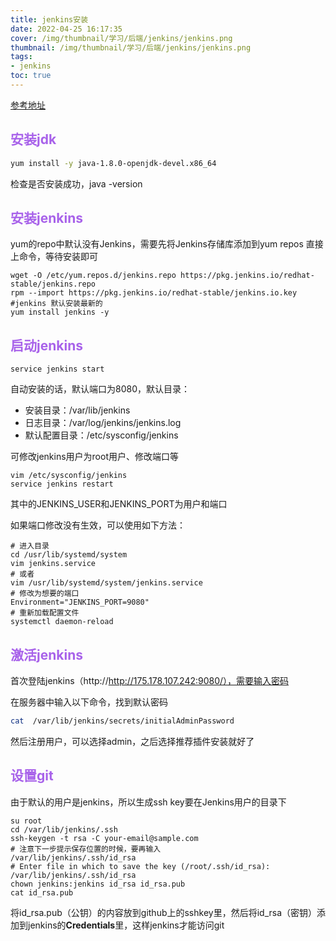 ```yaml
---
title: jenkins安装
date: 2022-04-25 16:17:35
cover: /img/thumbnail/学习/后端/jenkins/jenkins.png
thumbnail: /img/thumbnail/学习/后端/jenkins/jenkins.png
tags:
- jenkins
toc: true
---
```


[参考地址](https://jishuin.proginn.com/p/763bfbd7193b)

## <font color=#a862ea>安装jdk</font>

```bash
yum install -y java-1.8.0-openjdk-devel.x86_64
```

检查是否安装成功，java -version

<!--more-->

## <font color=#a862ea>安装jenkins</font>

yum的repo中默认没有Jenkins，需要先将Jenkins存储库添加到yum repos
直接上命令，等待安装即可

```shell
wget -O /etc/yum.repos.d/jenkins.repo https://pkg.jenkins.io/redhat-stable/jenkins.repo 
rpm --import https://pkg.jenkins.io/redhat-stable/jenkins.io.key
#jenkins 默认安装最新的
yum install jenkins -y 
```

## <font color=#a862ea>启动jenkins</font>

```shell
service jenkins start
```

自动安装的话，默认端口为8080，默认目录：

- 安装目录：/var/lib/jenkins
- 日志目录：/var/log/jenkins/jenkins.log
- 默认配置目录：/etc/sysconfig/jenkins

可修改jenkins用户为root用户、修改端口等

```shell
vim /etc/sysconfig/jenkins
service jenkins restart
```

其中的JENKINS_USER和JENKINS_PORT为用户和端口

如果端口修改没有生效，可以使用如下方法：

```shell
# 进入目录
cd /usr/lib/systemd/system
vim jenkins.service
# 或者
vim /usr/lib/systemd/system/jenkins.service
# 修改为想要的端口
Environment="JENKINS_PORT=9080"
# 重新加载配置文件
systemctl daemon-reload
```

## <font color=#a862ea>激活jenkins</font>

首次登陆jenkins（http://http://175.178.107.242:9080/），需要输入密码

在服务器中输入以下命令，找到默认密码

```bash
cat  /var/lib/jenkins/secrets/initialAdminPassword
```

然后注册用户，可以选择admin，之后选择推荐插件安装就好了

## <font color=#a862ea>设置git</font>

由于默认的用户是jenkins，所以生成ssh key要在Jenkins用户的目录下

```shell
su root
cd /var/lib/jenkins/.ssh
ssh-keygen -t rsa -C your-email@sample.com
# 注意下一步提示保存位置的时候，要再输入
/var/lib/jenkins/.ssh/id_rsa
# Enter file in which to save the key (/root/.ssh/id_rsa): /var/lib/jenkins/.ssh/id_rsa
chown jenkins:jenkins id_rsa id_rsa.pub
cat id_rsa.pub
```

将id_rsa.pub（公钥）的内容放到github上的sshkey里，然后将id_rsa（密钥）添加到jenkins的**Credentials**里，这样jenkins才能访问git

